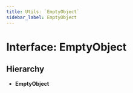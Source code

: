 ```yaml
---
title: Utils: `EmptyObject`
sidebar_label: EmptyObject
---
```


# Interface: EmptyObject

## Hierarchy

* **EmptyObject**
